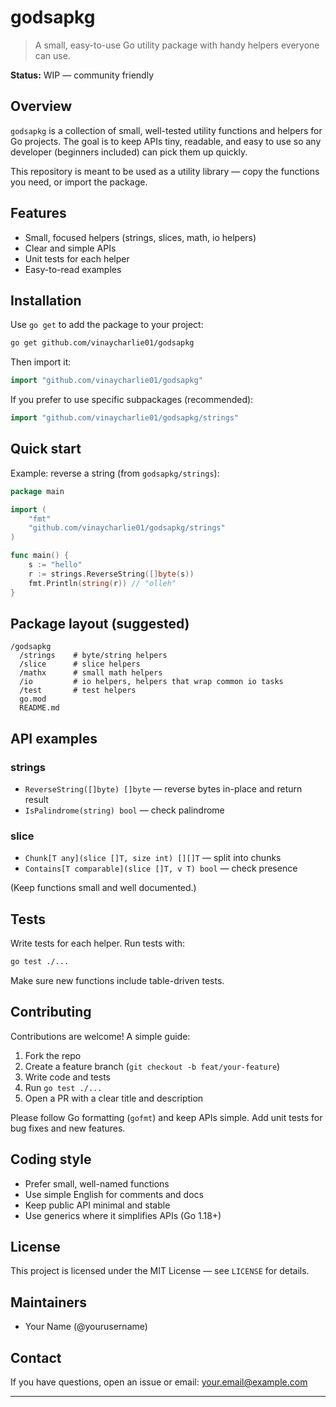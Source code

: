 # godsapkg

> A small, easy-to-use Go utility package with handy helpers everyone can use.

**Status:** WIP — community friendly

## Overview

`godsapkg` is a collection of small, well-tested utility functions and helpers for Go projects. The goal is to keep APIs tiny, readable, and easy to use so any developer (beginners included) can pick them up quickly.

This repository is meant to be used as a utility library — copy the functions you need, or import the package.

## Features

* Small, focused helpers (strings, slices, math, io helpers)
* Clear and simple APIs
* Unit tests for each helper
* Easy-to-read examples

## Installation

Use `go get` to add the package to your project:

```bash
go get github.com/vinaycharlie01/godsapkg
```

Then import it:

```go
import "github.com/vinaycharlie01/godsapkg"
```

If you prefer to use specific subpackages (recommended):

```go
import "github.com/vinaycharlie01/godsapkg/strings"
```

## Quick start

Example: reverse a string (from `godsapkg/strings`):

```go
package main

import (
    "fmt"
    "github.com/vinaycharlie01/godsapkg/strings"
)

func main() {
    s := "hello"
    r := strings.ReverseString([]byte(s))
    fmt.Println(string(r)) // "olleh"
}
```

## Package layout (suggested)

```
/godsapkg
  /strings    # byte/string helpers
  /slice      # slice helpers
  /mathx      # small math helpers
  /io         # io helpers, helpers that wrap common io tasks
  /test       # test helpers
  go.mod
  README.md
```

## API examples

### strings

* `ReverseString([]byte) []byte` — reverse bytes in-place and return result
* `IsPalindrome(string) bool` — check palindrome

### slice

* `Chunk[T any](slice []T, size int) [][]T` — split into chunks
* `Contains[T comparable](slice []T, v T) bool` — check presence

(Keep functions small and well documented.)

## Tests

Write tests for each helper. Run tests with:

```bash
go test ./...
```

Make sure new functions include table-driven tests.

## Contributing

Contributions are welcome! A simple guide:

1. Fork the repo
2. Create a feature branch (`git checkout -b feat/your-feature`)
3. Write code and tests
4. Run `go test ./...`
5. Open a PR with a clear title and description

Please follow Go formatting (`gofmt`) and keep APIs simple. Add unit tests for bug fixes and new features.

## Coding style

* Prefer small, well-named functions
* Use simple English for comments and docs
* Keep public API minimal and stable
* Use generics where it simplifies APIs (Go 1.18+)

## License

This project is licensed under the MIT License — see `LICENSE` for details.

## Maintainers

* Your Name (@yourusername)

## Contact

If you have questions, open an issue or email: [your.email@example.com](mailto:your.email@example.com)

---
